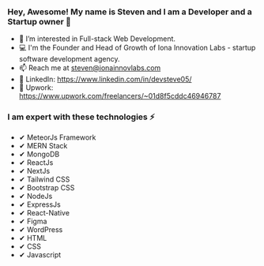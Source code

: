 ### Hey, Awesome! My name is Steven and I am a Developer and a Startup owner 👋

- 👀 I’m interested in Full-stack Web Development.
- 💻 I'm the Founder and Head of Growth of Iona Innovation Labs - startup software development agency.
- 📫 Reach me at steven@ionainnovlabs.com
- 🔗 LinkedIn: https://www.linkedin.com/in/devsteve05/
- 🔗 Upwork: https://www.upwork.com/freelancers/~01d8f5cddc46946787

### I am expert with these technologies ⚡ ###

 - ✔ MeteorJs Framework
 - ✔ MERN Stack
 - ✔ MongoDB
 - ✔ ReactJs
 - ✔ NextJs
 - ✔ Tailwind CSS
 - ✔ Bootstrap CSS
 - ✔ NodeJs
 - ✔ ExpressJs
 - ✔ React-Native
 - ✔ Figma
 - ✔ WordPress
 - ✔ HTML
 - ✔ CSS
 - ✔ Javascript
<!--
**stevengragg/stevengragg** is a ✨ _special_ ✨ repository because its `README.md` (this file) appears on your GitHub profile.

Here are some ideas to get you started:

- 🔭 I’m currently working on ...
- 🌱 I’m currently learning ...
- 👯 I’m looking to collaborate on ...
- 🤔 I’m looking for help with ...
- 💬 Ask me about ...
- 📫 How to reach me: ...
- 😄 Pronouns: ...
- ⚡ Fun fact: ...
-->
